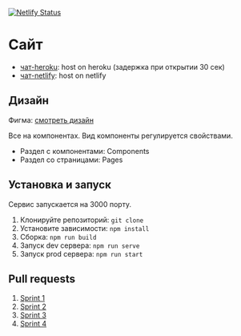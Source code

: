 [![Netlify Status](https://api.netlify.com/api/v1/badges/7f2e6c9c-129e-479b-a756-6f289326a0f8/deploy-status)](https://app.netlify.com/sites/capable-stroopwafel-0d4bf9/deploys)

# Сайт
* [чат-heroku](https://yap-chat.herokuapp.com/): host on heroku (задержка при открытии 30 сек)
* [чат-netlify](https://capable-stroopwafel-0d4bf9.netlify.app/): host on netlify

## Дизайн
Фигма: [смотреть дизайн](https://www.figma.com/file/EigTT1Fj8beQMVjOJayOgA/ypchat?node-id=1%3A21)

Все на компонентах. Вид компоненты регулируется свойствами.
* Раздел с компонентами: Components
* Раздел со страницами: Pages

## Установка и запуск
Сервис запускается на 3000 порту.

1. Клонируйте репозиторий: `git clone`
2. Установите зависимости: `npm install`
3. Сборка: `npm run build`
4. Запуск dev сервера: `npm run serve`
5. Запуск prod сервера: `npm run start`

## Pull requests
1. [Sprint 1](https://github.com/xczdenis/middle.messenger.praktikum.yandex/pull/4)
2. [Sprint 2](https://github.com/xczdenis/middle.messenger.praktikum.yandex/pull/7)
3. [Sprint 3](https://github.com/xczdenis/middle.messenger.praktikum.yandex/pull/12)
4. [Sprint 4](https://github.com/xczdenis/middle.messenger.praktikum.yandex/pull/17)
